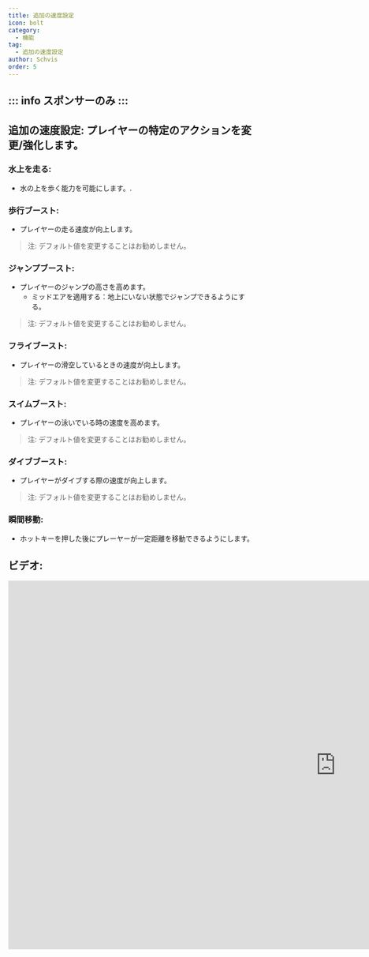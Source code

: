 ```yaml
---
title: 追加の速度設定
icon: bolt
category:
  - 機能
tag:
  - 追加の速度設定
author: Schvis
order: 5
---
```

::: info スポンサーのみ
:::
---
## 追加の速度設定: プレイヤーの特定のアクションを変更/強化します。
### 水上を走る:
- 水の上を歩く能力を可能にします。.
### 歩行ブースト:
- プレイヤーの走る速度が向上します。
> 注: デフォルト値を変更することはお勧めしません。
### ジャンプブースト:
- プレイヤーのジャンプの高さを高めます。
    - ミッドエアを適用する：地上にいない状態でジャンプできるようにする。
> 注: デフォルト値を変更することはお勧めしません。
### フライブースト:
- プレイヤーの滑空しているときの速度が向上します。
> 注: デフォルト値を変更することはお勧めしません。
### スイムブースト: 
- プレイヤーの泳いでいる時の速度を高めます。
> 注: デフォルト値を変更することはお勧めしません。
### ダイブブースト:
- プレイヤーがダイブする際の速度が向上します。
> 注: デフォルト値を変更することはお勧めしません。
### 瞬間移動:
- ホットキーを押した後にプレーヤーが一定距離を移動できるようにします。

## ビデオ:

<div class="iframe-container"><iframe width="1328" height="747" src="https://www.youtube.com/embed/wMd9icqhFQg?list=PL5eI1Tb64p56g27qfYk7VuFTz4FK6YrKa" title="Korepi - Extra Movement (Sponsor)" frameborder="0" allow="accelerometer; autoplay; clipboard-write; encrypted-media; gyroscope; picture-in-picture; web-share" referrerpolicy="strict-origin-when-cross-origin" allowfullscreen></iframe></div>
